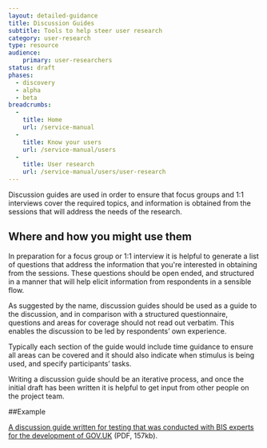 ```yaml
---
layout: detailed-guidance
title: Discussion Guides
subtitle: Tools to help steer user research
category: user-research
type: resource
audience: 
    primary: user-researchers 
status: draft
phases:
  - discovery
  - alpha
  - beta
breadcrumbs:
  -
    title: Home
    url: /service-manual
  -
    title: Know your users
    url: /service-manual/users
  -
    title: User research
    url: /service-manual/users/user-research
---
```


Discussion guides are used in order to ensure that focus groups and 1:1 interviews cover the required topics, and information is obtained from the sessions that will address the needs of the research. 

## Where and how you might use them

In preparation for a focus group or 1:1 interview it is helpful to generate a list of questions that address the information that you're interested in obtaining from the sessions. These questions should be open ended, and structured in a manner that will help elicit information from respondents in a sensible flow. 

As suggested by the name, discussion guides should be used as a guide to the discussion, and in comparison with a structured questionnaire, questions and areas for coverage should not read out verbatim. This enables the discussion to be led by respondents’ own experience.

Typically each section of the guide would include time guidance to ensure all areas can be covered and it should also indicate when stimulus is being used, and specify participants’ tasks.

Writing a discussion guide should be an iterative process, and once the initial draft has been written it is helpful to get input from other people on the project team. 

##Example

[A discussion guide written for testing that was conducted with BIS experts for the development of GOV.UK](/service-manual/assets/documents/BISExpertInterviewsDiscussionGuideOctober2012.docx.pdf) (PDF, 157kb).
